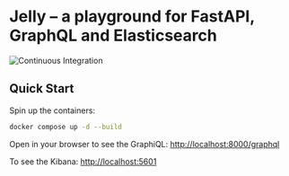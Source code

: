 # Jelly – a playground for FastAPI, GraphQL and Elasticsearch

![Continuous Integration](https://github.com/spyker77/jelly/workflows/Continuous%20Integration/badge.svg?branch=main)

## Quick Start

Spin up the containers:

```bash
docker compose up -d --build
```

Open in your browser to see the GraphiQL: <http://localhost:8000/graphql>

To see the Kibana: <http://localhost:5601>
